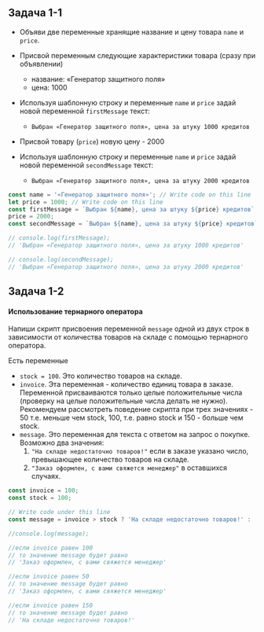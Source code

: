 ## Задача 1-1

-   Объяви две переменные хранящие название и цену товара  `name`  и  `price`.
    
-   Присвой переменным следующие характеристики товара (сразу при объявлении)
    
    -   название: «Генератор защитного поля»
    -   цена: 1000
-   Используя шаблонную строку и переменные  `name`  и  `price`  задай новой переменной  `firstMessage`  текст:
    
    -   `Выбран «Генератор защитного поля», цена за штуку 1000 кредитов`
-   Присвой товару (`price`) новую цену - 2000
    
-   Используя шаблонную строку и переменные  `name`  и  `price`  задай новой переменной  `secondMessage`  текст:
    
    -   `Выбран «Генератор защитного поля», цена за штуку 2000 кредитов`
    
```javascript
const name = '«Генератор защитного поля»'; // Write code on this line
let price = 1000; // Write code on this line
const firstMessage = `Выбран ${name}, цена за штуку ${price} кредитов`; // Write code on this line
price = 2000;
const secondMessage = `Выбран ${name}, цена за штуку ${price} кредитов`; // Write code on this line

// console.log(firstMessage);
// 'Выбран «Генератор защитного поля», цена за штуку 1000 кредитов'

// console.log(secondMessage);
// 'Выбран «Генератор защитного поля», цена за штуку 2000 кредитов'
```


## Задача 1-2

#### Использование тернарного оператора

Напиши скрипт присвоения переменной  `message`  одной из двух строк в зависимости от количества товаров на складе с помощью тернарного оператора.

Есть переменные

-   `stock = 100`. Это количество товаров на складе.
-   `invoice`. Эта переменная - количество единиц товара в заказе. Переменной присваиваются только целые положительные числа (проверку на целые положительные числа делать не нужно). Рекомендуем рассмотреть поведение скрипта при трех значениях - 50 т.е. меньше чем stock, 100, т.е. равно stock и 150 - больше чем stock.
-   `message`. Это переменная для текста с ответом на запрос о покупке. Возможно два значения:
    1.  `"На складе недостаточно товаров!"`  если в заказе указано число, превышающее количество товаров на складе.
    2.  `"Заказ оформлен, с вами свяжется менеджер"`  в оставшихся случаях.
    
```javascript
const invoice = 100; 
const stock = 100;

// Write code under this line
const message = invoice > stock ? 'На складе недостаточно товаров!' : 'Заказ оформлен, с вами свяжется менеджер';

//console.log(message);

//если invoice равен 100
// то значение message будет равно
// 'Заказ оформлен, с вами свяжется менеджер'

//если invoice равен 50
// то значение message будет равно
// 'Заказ оформлен, с вами свяжется менеджер'  

//если invoice равен 150
// то значение message будет равно
// 'На складе недостаточно товаров!'  
```

